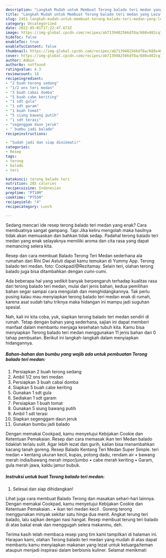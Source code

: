 ```yaml
---
description: "Langkah Mudah untuk Membuat Terong balado teri medan yang Lezat Sekali"
title: "Langkah Mudah untuk Membuat Terong balado teri medan yang Lezat Sekali"
slug: 2451-langkah-mudah-untuk-membuat-terong-balado-teri-medan-yang-lezat-sekali
category: Uncategorized
date: 2022-05-01T17:22:47.673Z
image: https://img-global.cpcdn.com/recipes/ab7139482566df8a/680x482cq70/terong-balado-teri-medan-foto-resep-utama.jpg
hideToc: false
enableToc: true
enableTocContent: false
thumbnail: https://img-global.cpcdn.com/recipes/ab7139482566df8a/680x482cq70/terong-balado-teri-medan-foto-resep-utama.jpg
cover: https://img-global.cpcdn.com/recipes/ab7139482566df8a/680x482cq70/terong-balado-teri-medan-foto-resep-utama.jpg
author: Admin
authorAv: notfound
ratingvalue: 4.3
reviewcount: 18
recipeingredient:
- "2 buah terong sedang"
- "1/2 ons teri medan"
- "3 buah cabai domba"
- "5 buah cabe keriting"
- "1 sdt gula"
- "1 sdt garam"
- "1 buah tomat"
- "5 siung bawang putih"
- "1 sdt terasi"
- "segenggam daun jeruk"
- " bumbu jadi balado"
recipeinstructions:

- "Sudah jadi dan siap dinikmati!"
categories:
- Resep
tags:
- terong
- balado
- teri

katakunci: terong balado teri 
nutrition: 285 calories
recipecuisine: Indonesian
preptime: "PT10M"
cooktime: "PT55M"
recipeyield: "4"
recipecategory: Lunch

---
```



Sedang mencari ide resep terong balado teri medan yang enak? Cara membuatnya sangat gampang. Tapi Jika keliru mengolah maka hasilnya tidak akan memuaskan dan bahkan tidak sedap. Padahal terong balado teri medan yang enak selayaknya memiliki aroma dan cita rasa yang dapat memancing selera kita.


Resep dan cara membuat Balado Terong Teri Medan sederhana ala rumahan dari Rini Dwi Astuti dapat kamu temukan di Yummy App. Terong balado teri medan. foto: Cookpad/@Rezitamay. Selain teri, olahan terong balado juga bisa ditambahkan dengan cumi-cumi.

Ada beberapa hal yang sedikit banyak berpengaruh terhadap kualitas rasa dari terong balado teri medan, mulai dari jenis bahan, kedua pemilihan bahan segar sampai cara mengolah dan menghidangkannya. Tak perlu pusing kalau mau menyiapkan terong balado teri medan enak di rumah, karena asal sudah tahu triknya maka hidangan ini mampu jadi suguhan spesial.


Nah, kali ini kita coba, yuk, siapkan terong balado teri medan sendiri di rumah. Tetap dengan bahan yang sederhana, sajian ini dapat memberi manfaat dalam membantu menjaga kesehatan tubuh kita. Kamu bisa menyiapkan Terong balado teri medan menggunakan 11 jenis bahan dan 0 tahap pembuatan. Berikut ini langkah-langkah dalam menyiapkan hidangannya.

<!--inarticleads1-->

##### Bahan-bahan dan bumbu yang wajib ada untuk pembuatan Terong balado teri medan:

1. Persiapkan 2 buah terong sedang
1. Ambil 1/2 ons teri medan
1. Persiapkan 3 buah cabai domba
1. Siapkan 5 buah cabe keriting
1. Gunakan 1 sdt gula
1. Sediakan 1 sdt garam
1. Persiapkan 1 buah tomat
1. Gunakan 5 siung bawang putih
1. Ambil 1 sdt terasi
1. Siapkan segenggam daun jeruk
1. Gunakan  bumbu jadi balado


Dengan memakai Cookpad, kamu menyetujui Kebijakan Cookie dan Ketentuan Pemakaian. Resep dan cara memasak ikan teri Medan balado tidaklah terlalu sulit. Agar lebih lezat dan gurih, kalian bisa menambahkan kacang tanah goreng. Resep Balado Kentang Teri Medan Super Simple. teri medan • kentang ukuran kecil, kupas, potong dadu, rendam air • bawang merah india/bawang merah impor/jumbo • cabe merah keriting • Garam, gula merah jawa, kaldu jamur bubuk. 

<!--inarticleads2-->

##### Instruksi untuk buat Terong balado teri medan:


1. Selesai dan siap dihidangkan!

Lihat juga cara membuat Balado Terong dan masakan sehari-hari lainnya. Dengan memakai Cookpad, kamu menyetujui Kebijakan Cookie dan Ketentuan Pemakaian.. • ikan teri medan kecil . Goreng terong menggunakan minyak sekitar satu hinga dua menit. Angkat terung teri balado, lalu sajikan dengan nasi hangat. Resep membuat terung teri balado di atas bakal enak dan menggugah selera makanmu, deh. 

Terima kasih telah membaca resep yang tim kami tampilkan di halaman ini. Harapan kami, olahan Terong balado teri medan yang mudah di atas dapat membantu kamu menyiapkan makanan yang lezat untuk keluarga/teman ataupun menjadi inspirasi dalam berbisnis kuliner. Selamat menikmati
